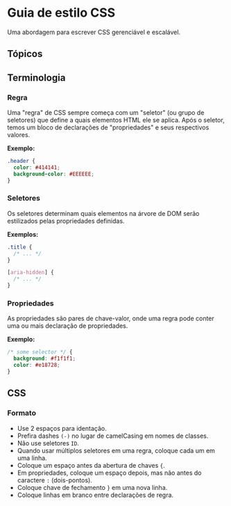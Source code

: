 # Guia de estilo CSS

Uma abordagem para escrever CSS gerenciável e escalável.

## Tópicos

## Terminologia

### Regra

Uma "regra" de CSS sempre começa com um "seletor" (ou grupo de seletores) que define a quais elementos HTML ele se aplica. Após o seletor, temos um bloco de declarações de "propriedades" e seus respectivos valores.

**Exemplo:**

```css
.header {
  color: #414141;               
  background-color: #EEEEEE;   
}
```

### Seletores

Os seletores determinam quais elementos na árvore de DOM serão estilizados pelas propriedades definidas.

**Exemplos:**

```css
.title {
  /* ... */
}

[aria-hidden] {
  /* ... */
}
```

### Propriedades

As propriedades são pares de chave-valor, onde uma regra pode conter uma ou mais declaração de propriedades.

**Exemplo:**

```css
/* some selector */ {
  background: #f1f1f1;
  color: #e18728;
}
```

## CSS

### Formato

- Use 2 espaços para identação.
- Prefira dashes `(-)` no lugar de camelCasing em nomes de classes.
- Não use seletores `ID`.
- Quando usar múltiplos seletores em uma regra, coloque cada um em uma linha.
- Coloque um espaço antes da abertura de chaves `{`.
- Em propriedades, coloque um espaço depois, mas não antes do caractere `:` (dois-pontos).
- Coloque chave de fechamento `}` em uma nova linha.
- Coloque linhas em branco entre declarações de regra.
